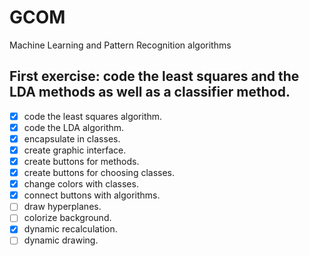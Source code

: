 # GCOM
Machine Learning and Pattern Recognition algorithms

## First exercise: code the least squares and the LDA methods as well as a classifier method.
- [x] code the least squares algorithm.
- [x] code the LDA algorithm.
- [x] encapsulate in classes.
- [x] create graphic interface.
- [x] create buttons for methods.
- [x] create buttons for choosing classes.
- [x] change colors with classes.
- [x] connect buttons with algorithms.
- [ ] draw hyperplanes.
- [ ] colorize background.
- [x] dynamic recalculation.
- [ ] dynamic drawing.
